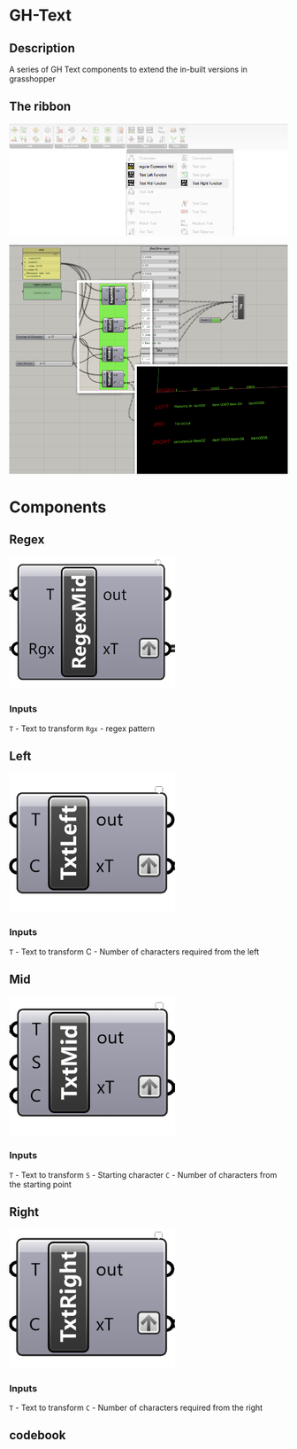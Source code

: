 # GH-Text
## Description
A series of GH Text components to extend the in-built versions in grasshopper

## The ribbon

![](Images/Ribbon.png)

![](Images/canvas.png)

# Components
## Regex
![](Images/Rgx.png)
### Inputs 
`T` - Text to transform
`Rgx` - regex pattern
## Left
![](Images/Lft.png)
### Inputs 
`T` - Text to transform
C - Number of characters required from the left
## Mid
![](Images/mid.png)
### Inputs 
`T` - Text to transform
`S` - Starting character
`C` - Number of characters from the starting point
## Right
![](Images/Rht.png)
### Inputs 
`T` - Text to transform
`C` - Number of characters required from the right

## codebook
